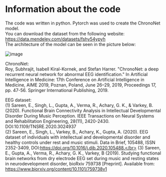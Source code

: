 # Information about the code

The code was written in python. Pytorch was used to create the ChronoNet model. </br>
You can download the dataset from the following website: https://data.mendeley.com/datasets/fshy54ypyh </br>
The architecture of the model can be seen in the picture below:</br>



![image](https://user-images.githubusercontent.com/116055828/233271043-71f9e87c-2830-4e96-bc2c-3c379361b54c.png)

ChronoNet:</br>
Roy, Subhrajit, Isabell Kiral-Kornek, and Stefan Harrer. "ChronoNet: a deep recurrent neural network for abnormal EEG identification." In Artificial Intelligence in Medicine: 17th Conference on Artificial Intelligence in Medicine, AIME 2019, Poznan, Poland, June 26–29, 2019, Proceedings 17, pp. 47-56. Springer International Publishing, 2019. </br>

EEG dataset:</br>
(1) Sareen, E., Singh, L., Gupta, A., Verma, R., Achary, G. K., & Varkey, B. (2020). Functional Brain Connectivity Analysis in Intellectual Developmental Disorder During Music Perception. IEEE Transactions on Neural Systems and Rehabilitation Engineering, 28(11), 2420-2430. DOI:10.1109/TNSRE.2020.3024937 </br>
(2) Sareen, E., Singh, L., Varkey, B., Achary, K., Gupta, A. (2020).  EEG dataset of individuals with intellectual and developmental disorder and healthy controls under rest and music stimuli. Data in Brief, 105488, ISSN 2352-3409, DOI:https://doi.org/10.1016/j.dib.2020.105488.</br>
(3) Sareen, E., Gupta, A., Verma, R., Achary, G. K., Varkey, B (2019). Studying functional brain networks from dry electrode EEG set during music and resting states in neurodevelopment disorder, bioRxiv 759738 [Preprint]. Available from: https://www.biorxiv.org/content/10.1101/759738v1</br>
